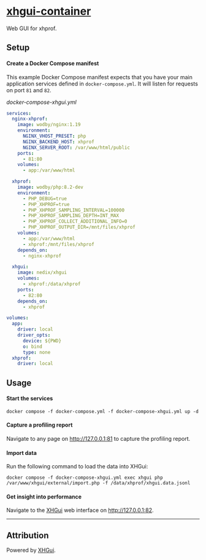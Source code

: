# [xhgui-container](https://github.com/nedix/xhgui-container)

Web GUI for xhprof.

## Setup

#### Create a Docker Compose manifest

This example Docker Compose manifest expects that you have your main application services defined in `docker-compose.yml`.
It will listen for requests on port `81` and `82`.

*docker-compose-xhgui.yml*

```yaml
services:
  nginx-xhprof:
    image: wodby/nginx:1.19
    environment:
      NGINX_VHOST_PRESET: php
      NGINX_BACKEND_HOST: xhprof
      NGINX_SERVER_ROOT: /var/www/html/public
    ports:
      - 81:80
    volumes:
      - app:/var/www/html

  xhprof:
    image: wodby/php:8.2-dev
    environment:
      - PHP_DEBUG=true
      - PHP_XHPROF=true
      - PHP_XHPROF_SAMPLING_INTERVAL=100000
      - PHP_XHPROF_SAMPLING_DEPTH=INT_MAX
      - PHP_XHPROF_COLLECT_ADDITIONAL_INFO=0
      - PHP_XHPROF_OUTPUT_DIR=/mnt/files/xhprof
    volumes:
      - app:/var/www/html
      - xhprof:/mnt/files/xhprof
    depends_on:
      - nginx-xhprof

  xhgui:
    image: nedix/xhgui
    volumes:
      - xhprof:/data/xhprof
    ports:
      - 82:80
    depends_on:
      - xhprof

volumes:
  app:
    driver: local
    driver_opts:
      device: ${PWD}
      o: bind
      type: none
  xhprof:
    driver: local
```

## Usage

#### Start the services

```shell
docker compose -f docker-compose.yml -f docker-compose-xhgui.yml up -d
```

#### Capture a profiling report

Navigate to any page on http://127.0.0.1:81 to capture the profiling report.

#### Import data

Run the following command to load the data into XHGui:

```shell
docker compose -f docker-compose-xhgui.yml exec xhgui php /var/www/xhgui/external/import.php -f /data/xhprof/xhgui.data.jsonl
```

#### Get insight into performance

Navigate to the [XHGui] web interface on http://127.0.0.1:82.

<hr>

## Attribution

Powered by [XHGui].

[XHGui]: https://github.com/perftools/xhgui
